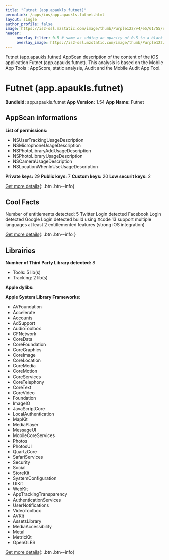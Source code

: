 ```yaml
---
title: "Futnet (app.apaukls.futnet)"
permalink: /apps/ios/app.apaukls.futnet.html
layout: single
author_profile: false
image: https://is2-ssl.mzstatic.com/image/thumb/Purple122/v4/e5/61/55/e5615545-8bf7-f863-e4fe-dfb4b0428a36/AppIcon-1x_U007emarketing-0-7-0-85-220.png/512x512bb.jpg
header: 
     overlay_filter: 0.5 # same as adding an opacity of 0.5 to a black background
     overlay_image: https://is2-ssl.mzstatic.com/image/thumb/Purple122/v4/e5/61/55/e5615545-8bf7-f863-e4fe-dfb4b0428a36/AppIcon-1x_U007emarketing-0-7-0-85-220.png/512x512bb.jpg
---
```

Futnet (app.apaukls.futnet) AppScan description of the content of the iOS application Futnet (app.apaukls.futnet). This analysis is based on the Mobile App Tools : AppScore, static analysis, Audit and the Mobile Audit App Tool.

# Futnet (app.apaukls.futnet)

**BundleId:** app.apaukls.futnet
**App Version:** 1.54
**App Name:** Futnet


## AppScan informations 

**List of permissions:** 
- NSUserTrackingUsageDescription
- NSMicrophoneUsageDescription
- NSPhotoLibraryAddUsageDescription
- NSPhotoLibraryUsageDescription
- NSCameraUsageDescription
- NSLocationWhenInUseUsageDescription
  
  
**Private keys:** 29
**Public keys:** 7
**Custom keys:** 20
**Low securit keys:** 2
  
[Get more details](/pricing.html){: .btn .btn--info}

## Cool Facts

Number of entitlements detected: 5
Twitter Login detected
Facebook Login detected
Google Login detected
build using Xcode 13
support multiple languages
at least 2 entitlemented features (strong iOS integration)
  
[Get more details](/pricing.html){: .btn .btn--info }

## Librairies 
**Number of Third Party Library detected:** 8
- Tools: 5 lib(s)
- Tracking: 2 lib(s)


**Apple dylibs:**


**Apple System Library Frameworks:**
- AVFoundation
- Accelerate
- Accounts
- AdSupport
- AudioToolbox
- CFNetwork
- CoreData
- CoreFoundation
- CoreGraphics
- CoreImage
- CoreLocation
- CoreMedia
- CoreMotion
- CoreServices
- CoreTelephony
- CoreText
- CoreVideo
- Foundation
- ImageIO
- JavaScriptCore
- LocalAuthentication
- MapKit
- MediaPlayer
- MessageUI
- MobileCoreServices
- Photos
- PhotosUI
- QuartzCore
- SafariServices
- Security
- Social
- StoreKit
- SystemConfiguration
- UIKit
- WebKit
- AppTrackingTransparency
- AuthenticationServices
- UserNotifications
- VideoToolbox
- AVKit
- AssetsLibrary
- MediaAccessibility
- Metal
- MetricKit
- OpenGLES


  
[Get more details](/pricing.html){: .btn .btn--info}

